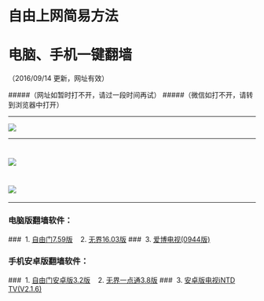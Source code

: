 # 自由上网简易方法
# 电脑、手机一键翻墙
（2016/09/14 更新，网址有效）

#####（网址如暂时打不开，请过一段时间再试）
#####（微信如打不开，请转到浏览器中打开）


***

 <a href="https://d1dv2d1k0mse32.cloudfront.net/pic/yjfq-20160831ok-b.png" target="_blank"> <img src="https://d1dv2d1k0mse32.cloudfront.net/pic/yjfq-20160831ok-b.png"> </a>
 
***

# <a href="https://x.co/fqw01" target="_blank"><img src="https://d24vamtg8nug0w.cloudfront.net/pic/fqwz1.png"></a>

# <a href="https://x.co/fqw02" target="_blank"><img src="https://d24vamtg8nug0w.cloudfront.net/pic/fqwz2.png"></a>

***


### 电脑版翻墙软件：
###&nbsp;&nbsp;1. <a href="http://da8wc507nc9ea.cloudfront.net/fgget.php?fid=fg759p.zip" target="_blank">自由门7.59版</a>&nbsp;&nbsp;&nbsp;&nbsp;2. <a href="http://da8wc507nc9ea.cloudfront.net/fgget.php?fid=U1603.zip" target="_blank">无界16.03版</a>
###&nbsp;&nbsp;3. <a href="http://da8wc507nc9ea.cloudfront.net/fgget.php?fid=GreeniPPOTV_Setup_Ver12Build944b.zip" target="_blank">爱博电视(0944版)</a>

### 手机安卓版翻墙软件：
###&nbsp;&nbsp;1. <a href="http://da8wc507nc9ea.cloudfront.net/fgget.php?fid=fgma32.apk" target="_blank">自由门安卓版3.2版</a>&nbsp;&nbsp;&nbsp;&nbsp;2. <a href="http://da8wc507nc9ea.cloudfront.net/fgget.php?fid=um3.8.apk" target="_blank">无界一点通3.8版</a>
###&nbsp;&nbsp;3. <a href="http://da8wc507nc9ea.cloudfront.net/fgget.php?fid=iNTD_TV.apk" target="_blank">安卓版电视iNTD TV(V2.1.6)</a>


 
